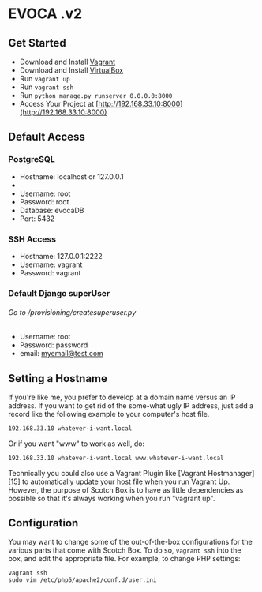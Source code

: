 EVOCA .v2
==========



## Get Started

* Download and Install [Vagrant](https://www.vagrantup.com/downloads.html)
* Download and Install [VirtualBox](https://www.virtualbox.org/wiki/Downloads)
* Run ``` vagrant up ```
* Run ```vagrant ssh```
* Run ```python manage.py runserver 0.0.0.0:8000```
* Access Your Project at  [http://192.168.33.10:8000](http://192.168.33.10:8000)


## Default Access

### PostgreSQL

- Hostname: localhost or 127.0.0.1
-
- Username: root
- Password: root
- Database: evocaDB
- Port: 5432

### SSH Access

- Hostname: 127.0.0.1:2222
- Username: vagrant
- Password: vagrant

### Default Django superUser
###### Go to /provisioning/createsuperuser.py

- Username: root
- Password: password
- email: myemail@test.com


## Setting a Hostname

If you're like me, you prefer to develop at a domain name versus an IP address. If you want to get rid of the some-what ugly IP address, just add a record like the following example to your computer's host file.

```bash
192.168.33.10 whatever-i-want.local
```

Or if you want "www" to work as well, do:

```bash
192.168.33.10 whatever-i-want.local www.whatever-i-want.local
```

Technically you could also use a Vagrant Plugin like [Vagrant Hostmanager][15] to automatically update your host file when you run Vagrant Up. However, the purpose of Scotch Box is to have as little dependencies as possible so that it's always working when you run "vagrant up".


## Configuration

You may want to change some of the out-of-the-box configurations for
the various parts that come with Scotch Box.  To do so, `vagrant ssh`
into the box, and edit the appropriate file.  For example, to change
PHP settings:

    vagrant ssh
    sudo vim /etc/php5/apache2/conf.d/user.ini


